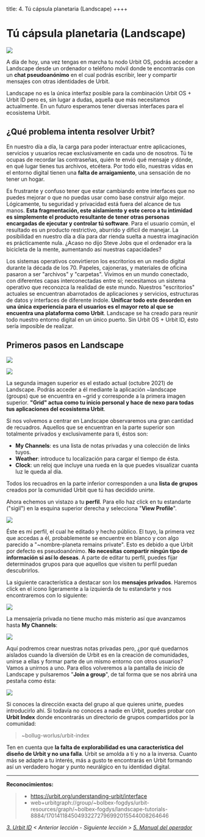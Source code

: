 title: 4. Tú cápsula planetaria (Landscape)
++++

# Tú cápsula planetaria (Landscape)

![](posts/images/nartes-fasrum.jpg#center#small)

A día de hoy, una vez tengas en marcha tu nodo Urbit OS, podrás acceder a Landscape desde un ordenador o teléfono móvil donde te encontrarás con un **chat pseudoanónimo** en el cual podrás escribir, leer y compartir mensajes con otras identidades de Urbit.

Landscape no es la única interfaz posible para la combinación Urbit OS + Urbit ID pero es, sin lugar a dudas, aquella que más necesitamos actualmente. En un futuro esperamos tener diversas interfaces para el ecosistema Urbit.

## ¿Qué problema intenta resolver Urbit?

En nuestro día a día, la carga para poder interactuar entre aplicaciones, servicios y usuarios recae exclusivamente en cada uno de nosotros. Tú te ocupas de recordar las contraseñas, quién te envió qué mensaje y dónde, en qué lugar tienes tus archivos, etcétera. Por todo ello, nuestras vidas en el entorno digital tienen una **falta de arraigamiento**, una sensación de no tener un hogar.

Es frustrante y confuso tener que estar cambiando entre interfaces que no puedes mejorar o que no puedas usar como base construir algo mejor. Lógicamente, tu seguridad y privacidad está fuera del alcance de tus manos. **Esta fragmentación, este aislamiento y este cerco a tu intimidad es simplemente el producto resultante de tener otras personas encargadas de ejecutar y controlar tú software**. Para el usuario común, el resultado es un producto restrictivo, aburrido y dificil de manejar. La posibilidad en nuestro día a día para dar rienda suelta a nuestra imaginación es prácticamente nula. ¿Acaso no dijo Steve Jobs que el ordenador era la bicicleta de la mente, aumentando así nuestras capacidades?

Los sistemas operativos convirtieron los escritorios en un medio digital durante la década de los 70. Papeles, cajoneras, y materiales de oficina pasaron a ser "archivos" y "carpetas". Vivimos en un mundo conectado, con diferentes capas interconectadas entre sí; necesitamos un sistema operativo que reconozca la realidad de este mundo.
Nuestros "escritorios" actuales se encuentran abarrotados de aplicaciones y servicios, estructuras de datos y interfaces de diferente índole. **Unificar todo este desorden en una única experiencia para el usuarios es el mayor reto al que se encuentra una plataforma como Urbit**. Landscape se ha creado para reunir todo nuestro entorno digital en un único puerto. Sin Urbit OS + Urbit ID, ésto sería imposible de realizar.

## Primeros pasos en Landscape

![](posts/images/urbit_grid.png#center)

![](posts/images/urbit_landscape.png#center)

La segunda imagen superior es el estado actual (octubre 2021) de Landscape. Podrás acceder a él mediante la aplicación ~landscape (groups) que se encuentra en ~grid y corresponde a la primera imagen superior. **"Grid" actua como tu inicio personal y hace de nexo para todas tus aplicaciones del ecosistema Urbit**.

Si nos volvemos a centrar en Landscape observaremos una gran cantidad de recuadros. Aquellos que se encuentran en la parte superior son totalmente privados y exclusivamente para ti, éstos son:

- **My Channels**: es una lista de notas privadas y una colección de links tuyos.
- **Weather**: introduce tu localización para cargar el tiempo de ésta.
- **Clock**: un reloj que incluye una rueda en la que puedes visualizar cuanta luz le queda al día.

Todos los recuadros en la parte inferior corresponden a una **lista de grupos** creados por la comunidad Urbit que tú has decidido unirte.

Ahora echemos un vistazo a tu **perfil**. Para ello haz click en tu estandarte ("sigil") en la esquina superior derecha y selecciona "**View Profile**".

![](posts/images/urbit_profile.png#center)

Éste es mi perfil, el cual he editado y hecho público. El tuyo, la primera vez que accedas a él, probablemente se encuentre en blanco y con algo parecido a "~nombre-planeta remains private". Esto es debido a que Urbit por defecto es pseudoanónimo. **No necesitas compartir ningún tipo de información si así lo deseas**. A parte de editar tu perfil, puedes fijar determinados grupos para que aquellos que visiten tu perfil puedan descubrirlos.

La siguiente característica a destacar son los **mensajes privados**. Haremos click en el icono ligeramente a la izquierda de tu estandarte y nos encontraremos con lo siguiente:

![](posts/images/urbit_mp.png#center)

La mensajería privada no tiene mucho más misterio así que avanzamos hasta **My Channels**:

![](posts/images/urbit_channels.png#center)

Aquí podremos crear nuestras notas privadas pero, ¿por qué quedarnos aislados cuando la diversión de Urbit es en la creación de comunidades, unirse a ellas y formar parte de un mismo entorno con otros usuarios? Vamos a unirnos a uno. Para ellos volveremos a la pantalla de inicio de Landscape y pulsaremos "**Join a group**", de tal forma que se nos abrirá una pestaña como ésta:

![](posts/images/urbit_join.png#center)

Si conoces la dirección exacta del grupo al que quieres unirte, puedes introducirlo ahí. Si todavía no conoces a nadie en Urbit, puedes probar con **Urbit Index** donde encontrarás un directorio de grupos compartidos por la comunidad:
> ~bollug-worlus/urbit-index

Ten en cuenta que **la falta de explorabilidad es una característica del diseño de Urbit y no una falla**. Urbit se amolda a ti y no a la inversa. Cuanto más se adapte a tu interés, más a gusto te encontrarás en Urbit formando así un verdadero hogar y punto neurálgico en tu identidad digital.

---

**Reconocimientos:**

> - https://urbit.org/understanding-urbit/interface
> - web+urbitgraph://group/~bolbex-fogdys/urbit-resources/graph/~bolbex-fogdys/landscape-tutorials-8884/170141184504932272796992015544008264646

*[3. Urbit ID](3_urbitid.md) < Anterior lección* - *Siguiente lección > [5. Manual del operador](5_operaciones.md)*
